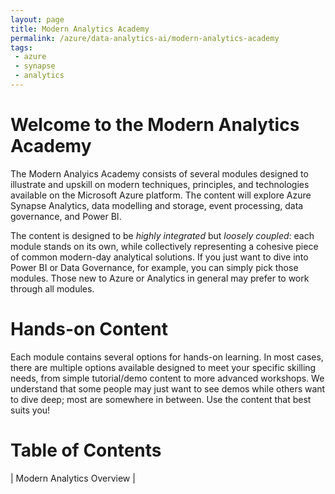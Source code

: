 ```yaml
---
layout: page
title: Modern Analytics Academy
permalink: /azure/data-analytics-ai/modern-analytics-academy
tags: 
 - azure
 - synapse
 - analytics
---
```


# Welcome to the Modern Analytics Academy

The Modern Analyics Academy consists of several modules designed to illustrate and upskill on modern techniques, principles, and technologies available on the Microsoft Azure platform. The content will explore Azure Synapse Analytics, data modelling and storage, event processing, data governance, and Power BI. 

The content is designed to be *highly integrated* but *loosely coupled*: each module stands on its own, while collectively representing a cohesive piece of common modern-day analytical solutions. If you just want to dive into Power BI or Data Governance, for example, you can simply pick those modules. Those new to Azure or Analytics in general may prefer to work through all modules.

# Hands-on Content

Each module contains several options for hands-on learning. In most cases, there are multiple options available designed to meet your specific skilling needs, from simple tutorial/demo content to more advanced workshops. We understand that some people may just want to see demos while others want to dive deep; most are somewhere in between. Use the content that best suits you!

# Table of Contents

| Modern Analytics Overview | 

